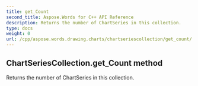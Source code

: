 ```yaml
---
title: get_Count
second_title: Aspose.Words for C++ API Reference
description: Returns the number of ChartSeries in this collection. 
type: docs
weight: 0
url: /cpp/aspose.words.drawing.charts/chartseriescollection/get_count/
---
```

## ChartSeriesCollection.get_Count method


Returns the number of ChartSeries in this collection. 

